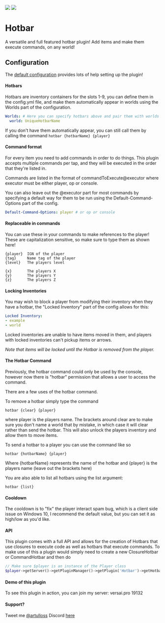 [![](https://poggit.pmmp.io/shield.state/Hotbar)](https://poggit.pmmp.io/p/Hotbar) [![](https://poggit.pmmp.io/shield.api/Hotbar)](https://poggit.pmmp.io/p/Hotbar)
# Hotbar
A versatile and full featured hotbar plugin! Add items and make them execute commands, on any world!
## Configuration

The [default configuration](https://github.com/artulloss/Hotbar/blob/master/resources/config.yml) provides lots of help setting up the plugin!

#### Hotbars

Hotbars are inventory containers for the slots 1-9, you can define them in the config.yml file, and make them automatically appear in worlds using the Worlds part of the configuration.

```yaml
Worlds: # Here you can specify hotbars above and pair them with worlds
  world: UniqueHotbarName
 ```

If you don't have them automatically appear, you can still call them by calling the command `hotbar {hotbarName} {player}`

#### Command format

For every item you need to add commands in order to do things.
This plugin accepts multiple commands per tap, and they will be executed in the order that they're listed in.

Commands are listed in the format of commandToExecute@executor where executor must be either player, op or console.

You can also leave out the @executor part for most commands by specifying a default way for them to be run using the Default-Command-Options part of the config.
```yaml
Default-Command-Options: player # or op or console
```

#### Replaceable in commands
You can use these in your commands to make references to the player!
These are capitalization sensitive, so make sure to type them as shown here!
```
{player}  IGN of the player
{tag}     Name tag of the player
{level}   The players level

{x}       The players X
{y}       The players Y
{z}       The players Z
```

#### Locking Inventories

You may wish to block a player from modifying their inventory when they have a hotbar, the "Locked Inventory" part of the config allows for this:

```yaml
Locked Inventory:
- example
- world
```

Locked inventories are unable to have items moved in them, and players with locked inventories can't pickup items or arrows.

*Note that items will be locked until the Hotbar is removed from the player.*

#### The Hotbar Command

Previously, the hotbar command could only be used by the console, however now there is "hotbar" permission that allows a user to access the command.

There are a few uses of the hotbar command.

To remove a hotbar simply type the command
```
hotbar {clear} {player}
```

where player is the players name. The brackets around clear are to make sure you don't name a world that by mistake, in which case it will clear rather than send the hotbar. This will also unlock the players inventory and allow them to move items.

To send a hotbar to a player you can use the command like so

```
hotbar {hotbarName} {player}
```

Where {hotbarName} represents the name of the hotbar and {player} is the players name (leave out the brackets here)

You are also able to list all hotbars using the list argument:

```
hotbar {list}
```

#### Cooldown
The cooldown is to "fix" the player interact spam bug, which is a client side issue on Windows 10, I recommend the default value, but you can set it as high/low as you'd like.

#### API

This plugin comes with a full API and allows for the creation of Hotbars that use closures to execute code as well as hotbars that execute commands. To make use of this a plugin would simply need to create a new ClosureHotbar or CommandHotbar and then do 
```php
// Make sure $player is an instance of the Player class
$player->getServer()->getPluginManager()->getPlugin('Hotbar')->getHotbarUsers()->assign($player, $hotbar);
```

#### Demo of this plugin
To see this plugin in action, you can join my server: versai.pro 19132

#### Support?
Tweet me [@artulloss](https://twitter.com/artulloss)
Discord [here](https://discord.versai.pro)
